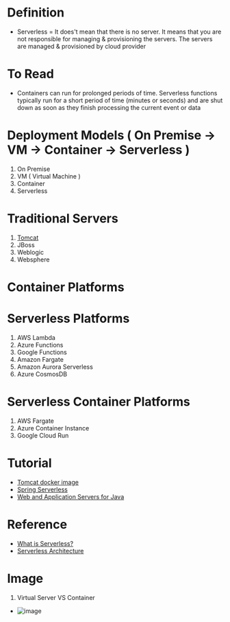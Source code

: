 # Definition
* Serverless = It does't mean that there is no server. It means that you are not responsible for managing & provisioning the servers. The servers are managed & provisioned by cloud provider

# To Read
* Containers can run for prolonged periods of time. Serverless functions typically run for a short period of time (minutes or seconds) and are shut down as soon as they finish processing the current event or data


# Deployment Models ( On Premise -> VM -> Container -> Serverless ) 
1. On Premise
2. VM ( Virtual Machine )
3. Container
4. Serverless

# Traditional Servers
1. [Tomcat](https://tomcat.apache.org/)
2. JBoss
3. Weblogic
4. Websphere

# Container Platforms

# Serverless Platforms
1. AWS Lambda
2. Azure Functions
3. Google Functions
4. Amazon Fargate
5. Amazon Aurora Serverless
6. Azure CosmosDB

# Serverless Container Platforms
1. AWS Fargate
2. Azure Container Instance
3. Google Cloud Run

# Tutorial
* [Tomcat docker image](https://hub.docker.com/_/tomcat)
* [Spring Serverless](https://spring.io/serverless)
* [Web and Application Servers for Java](https://www.baeldung.com/java-servers)

# Reference
* [What is Serverless?](https://www.youtube.com/watch?v=vxJobGtqKVM)
* [Serverless Architecture](https://www.aquasec.com/cloud-native-academy/serverless-architecture/serverless-architecture-platforms-benefits-best-practices/#serverless-architecture-platforms-benefits-best-practices-Serverless-Platforms)

# Image
1. Virtual Server VS Container
* ![image](https://user-images.githubusercontent.com/7721150/150400639-9e4c1f2b-8cdf-4b64-9c60-e533983ef373.png)

